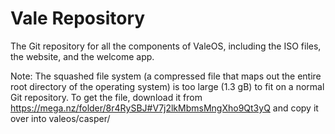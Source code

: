 # Vale Repository
The Git repository for all the components of ValeOS, including the ISO files, the website, and the welcome app.

Note: The squashed file system (a compressed file that maps out the entire root directory of the operating system) is too large (1.3 gB) to fit on a normal Git repository. To get the file, download it from https://mega.nz/folder/8r4RySBJ#V7j2lkMbmsMngXho9Qt3yQ and copy it over into valeos/casper/

